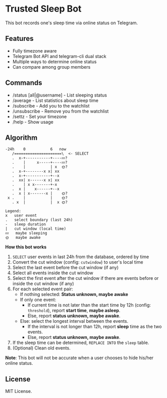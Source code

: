 Trusted Sleep Bot
==================

This bot records one's sleep time via online status on Telegram.

Features
--------

* Fully timezone aware
* Telegram Bot API and telegram-cli dual stack
* Multiple ways to determine online status
* Can compare among group members

Commands
--------

* /status \[all|@username] - List sleeping status
* /average - List statistics about sleep time
* /subscribe - Add you to the watchlist
* /unsubscribe - Remove you from the watchlist
* /settz - Set your timezone
* /help - Show usage


Algorithm
---------

```
-24h    0           6   now
   /=====================\  <- SELECT
   .  x-+-----------+----💤?
   .    |     x-----+----💤?
   .    |           | x  🌞?
   .  x-+--------x x| xx
   .  x-+-----------+--x
   .  xx| x------x x| xx
   .    | x x-------+-x
   .  x |    x------+--x
   .  x | x-------x |    🌞?
 x .    |           |    🌞?
   . x  |           |  x 🌞?

Legend:
x	user event
.	select boundary (last 24h)
-	sleep duration
|	cut window (local time)
💤	maybe sleeping
🌞	maybe awake
```

**How this bot works**

1. `SELECT` user events in last 24h from the database, ordered by time
2. Convert the cut window (config: `cutwindow`) to user's local time
3. Select the last event before the cut window (if any)
4. Select all events inside the cut window
5. Select the first event after the cut window if there are events before or inside the cut window (if any)
6. For each selected event pair:
    * If nothing selected: **Status unknown, maybe awake**
    * If only one event:
        * If current time is not later than the start time by 12h (config: `threshold`), report **start time**, **maybe asleep**.
        * Else, report **status unknown, maybe awake**.
    * Else: select the longest interval between the events.
        * If the interval is not longer than 12h, report **sleep** time as the two events.
        * Else, report **status unknown, maybe awake**.
7. If the sleep time can be determined, `REPLACE INTO` the `sleep` table.
8. (Optional) Clean old events.

**Note**: This bot will not be accurate when a user chooses to hide his/her online status.

License
-------
MIT License.
